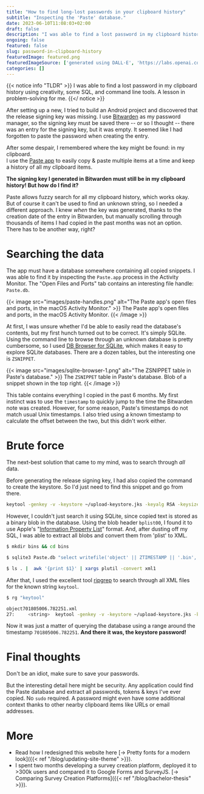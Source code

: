 ```yaml
---
title: "How to find long-lost passwords in your clipboard history"
subtitle: "Inspecting the 'Paste' database."
date: 2023-06-10T11:08:03+02:00
draft: false
description: "I was able to find a lost password in my clipboard history using creativity, some SQL, and command line tools. A lesson in problem-solving for me."
ongoing: false
featured: false
slug: password-in-clipboard-history
featuredImage: featured.png
featuredImageSource: ['generated using DALL·E', 'https://labs.openai.com/s/KazatOfjTaMOC4O6xb2hUppx']
categories: []
---
```


<!--
# Plan
- Goals
    - explain journey of debugging this issue
      - demonstrate problem solving
    - help users with a similar issue

- Who is this written for
    - me
    - HN
    - people with a similar issue

- Length: short

# Structure
- tldr
  - how to quickly search through all previously pasted content
  - link script on gist.github.com?

- intro
  - motivation
- idea: used paste app to copy
  - what is paste app
- how to get access to the database
  - finding out where it is stored
  - how to browser
- finding the password
  - hint from bitwarden
  - based on timestamp
  - brute force
    - using sql to extract all paste snippets as binary blobs
    - using plutil to convert binary to xml
    - using rg to quickly search through all xml files
- conclusion
  - dont be stupid, double check your saved passwords
  - a note on security :thinking:

{< image src="images/image.jpg" alt="ALT" >}}
  DESCRIPTION
{< /image >}}

-->

{{< notice info "TLDR" >}}
I was able to find a lost password in my clipboard history using creativity, some SQL, and command line tools. A lesson in problem-solving for me.
{{</ notice >}}

After setting up a new, I tried to build an Android project and discovered that the release signing key was missing. I use [Bitwarden](https://bitwarden.com) as my password manager, so the signing key must be saved there -- or so I thought -- there was an entry for the signing key, but it was empty. It seemed like I had forgotten to paste the password when creating the entry. 

After some despair, I remembered where the key might be found: in my clipboard. \
I use the [Paste app](https://pasteapp.io) to easily copy & paste multiple items at a time and keep a history of all my clipboard items. 

**The signing key I generated in Bitwarden must still be in my clipboard history! But how do I find it?**

Paste allows fuzzy search for all my clipboard history, which works okay. But of course it can't be used to find an unknown string, so I needed a different approach. I knew *when* the key was generated, thanks to the creation date of the entry in Bitwarden, but manually scrolling through thousands of items I had copied in the past months was not an option. There has to be another way, right?


# Searching the data

The app must have a database somewhere containing all copied snippets. I was able to find it by inspecting the `Paste.app` process in the Activity Monitor. The "Open Files and Ports" tab contains an interesting file handle: `Paste.db`.

{{< image src="images/paste-handles.png" alt="The Paste app's open files and ports, in the macOS Activity Monitor." >}}
  The Paste app's open files and ports, in the macOS Activity Monitor.
{{< /image >}}

At first, I was unsure whether I'd be able to easily read the database's contents, but my first hunch turned out to be correct. It's simply SQLite. Using the command line to browse through an unknown database is pretty cumbersome, so I used [DB Browser for SQLite](https://sqlitebrowser.org), which makes it easy to explore SQLite databases. There are a dozen tables, but the interesting one is `ZSNIPPET`.

{{< image src="images/sqlite-browser-1.png" alt="The ZSNIPPET table in Paste's database." >}}
  The `ZSNIPPET` table in Paste's database. Blob of a snippet shown in the top right.
{{< /image >}}

This table contains everything I copied in the past 6 months. My first instinct was to use the `timestamp` to quickly jump to the time the Bitwarden note was created. However, for some reason, Paste's timestamps do not match usual Unix timestamps. I also tried using a known timestamp to calculate the offset between the two, but this didn't work either.


#  Brute force

The next-best solution that came to my mind, was to search through *all* data. 

Before generating the release signing key, I had also copied the command to create the keystore. So I'd just need to find this snippet and go from there. 

```bash
keytool -genkey -v -keystore ~/upload-keystore.jks -keyalg RSA -keysize 2048 -validity 10000 -alias upload
```
However, I couldn't just search it using SQLite, since copied text is stored as a binary blob in the database. Using the blob header `bplist00`, I found it to use Apple's "[Information Property List](https://developer.apple.com/documentation/bundleresources/information_property_list)" format. And, after dusting off my SQL, I was able to extract all blobs and convert them from 'plist' to XML.

```bash
$ mkdir bins && cd bins

$ sqlite3 Paste.db "select writefile('object' || ZTIMESTAMP || '.bin', ZPREVIEW2) FROM ZSNIPPET;"

$ ls . |  awk '{print $1}' | xargs plutil -convert xml1
```

After that, I used the excellent tool [ripgrep](https://github.com/BurntSushi/ripgrep) to search through all XML files for the known string `keytool`.

```bash
$ rg "keytool"

object701805006.782251.xml
27:		<string>  keytool -genkey -v -keystore ~/upload-keystore.jks -keyalg RSA -keysize 2048 -validity 10000 -alias upload
```

Now it was just a matter of querying the database using a range around the timestamp `701805006.782251`. **And there it was, the keystore password!**


# Final thoughts

Don't be an idiot, make sure to save your passwords.  

But the interesting detail here might be security. Any application could find the Paste database and extract all passwords, tokens & keys I've ever copied. No `sudo` required. A password might even have some additional context thanks to other nearby clipboard items like URLs or email addresses.

# More
- Read how I redesigned this website here [→ Pretty fonts for a modern look]({{< ref "/blog/updating-site-theme" >}}).
- I spent two months developing a survey creation platform, deployed it to >300k users and compared it to Google Forms and SurveyJS. [→ Comparing Survey Creation Platforms]({{< ref "/blog/bachelor-thesis" >}}).